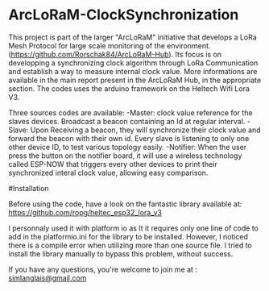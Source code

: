 # ArcLoRaM-ClockSynchronization

This project is part of the larger "ArcLoRaM" initiative that develops a LoRa Mesh Protocol for large scale monitoring of the environment. (https://github.com/Rorschak84/ArcLoRaM-Hub).
Its focus is on developping a synchronizing clock algorithm through LoRa Communication and establish a way to measure internal clock value.
More informations are available in the main report present in the ArcLoRaM Hub, in the appropriate section.
The codes uses the arduino framework on the Heltech Wifi Lora V3.

Three sources codes are available:
-Master: clock value reference for the slaves devices. Broadcast a beacon containing an Id at regular interval.
-Slave: Upon Receiving a beacon, they will synchronize their clock value and forward the beacon with their own id. Every slave is listening to only one other device ID, to test various topology easily.
-Notifier: When the user press the button on the notifier board, it will use a wireless technology called ESP-NOW that triggers every other devices to print their synchronized interal clock value, allowing easy comparison.


#Installation

Before using the code, have a look on the fantastic library available at: https://github.com/ropg/heltec_esp32_lora_v3

I personnaly used it with platform io as It it requires only one line of code to add in the platformio.ini for the library to be installed.
However, I noticed there is a compile error when utilizing more than one source file. I tried to install the library manually to bypass this problem, without success.



If you have any questions, you're welcome to join me at : simlanglais@gmail.com





